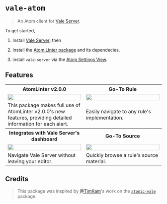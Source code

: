 # `vale-atom`

> An Atom client for [Vale Server](https://github.com/errata-ai/vale-server).

To get started,

1. Install [Vale Server](https://github.com/errata-ai/vale-server); then

2. Install the [Atom Linter package](https://atom.io/packages/linter) and its dependecies.

3. install `vale-server` via the [Atom Settings View](http://flight-manual.atom.io/using-atom/sections/atom-packages/).

## Features

<table>
    <tr>
        <th>AtomLinter v2.0.0</th>
        <th>Go-To Rule</th>
    </tr>
    <tr>
        <td width="50%">
            <a href="https://user-images.githubusercontent.com/8785025/60699051-090bb500-9ea7-11e9-9ef9-374c7e831adb.gif">
                <img src="https://user-images.githubusercontent.com/8785025/60699051-090bb500-9ea7-11e9-9ef9-374c7e831adb.gif" width="100%">
            </a>
        </td>
        <td width="50%">
            <a href="https://user-images.githubusercontent.com/8785025/60699336-41f85980-9ea8-11e9-905b-e2063003d433.gif">
                <img src="https://user-images.githubusercontent.com/8785025/60699336-41f85980-9ea8-11e9-905b-e2063003d433.gif" width="100%">
            </a>
        </td>
    </tr>
    <tr>
        <td width="50%">
          This package makes full use of AtomLinter v2.0.0's new features, providing detailed information for each alert.
        </td>
        <td width="50%">Easily navigate to any rule's implementation.</td>
    </tr>
  <tr>
        <th>Integrates with Vale Server's dashboard</th>
        <th>Go-To Source</th>
    </tr>
    <tr>
        <td width="50%">
            <a href="https://user-images.githubusercontent.com/8785025/60699826-67866280-9eaa-11e9-98fc-c81fc8ea31f9.gif">
                <img src="https://user-images.githubusercontent.com/8785025/60699826-67866280-9eaa-11e9-98fc-c81fc8ea31f9.gif" width="100%">
            </a>
        </td>
        <td width="50%">
            <a href="https://user-images.githubusercontent.com/8785025/60700007-0f9c2b80-9eab-11e9-8d33-b0be5c2b146b.gif">
                <img src="https://user-images.githubusercontent.com/8785025/60700007-0f9c2b80-9eab-11e9-8d33-b0be5c2b146b.gif" width="100%">
            </a>
        </td>
    </tr>
    <tr>
        <td width="50%">
          Navigate Vale Server without leaving your editor.
        </td>
        <td width="50%">Quickly browse a rule's source material.</td>
    </tr>
</table>

## Credits

> This package was inspired by [@TimKam](https://github.com/TimKam)'s work on the [`atomic-vale`](https://github.com/TimKam/atomic-vale) package.
